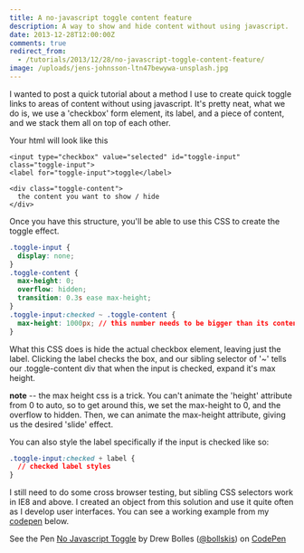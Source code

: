 ```yaml
---
title: A no-javascript toggle content feature
description: A way to show and hide content without using javascript.
date: 2013-12-28T12:00:00Z
comments: true
redirect_from:
  - /tutorials/2013/12/28/no-javascript-toggle-content-feature/
image: /uploads/jens-johnsson-ltn47bewywa-unsplash.jpg
---
```


I wanted to post a quick tutorial about a method I use to create quick toggle links to areas of content without using javascript. It's pretty neat, what we do is, we use a 'checkbox' form element, its label, and a piece of content, and we stack them all on top of each other.

Your html will look like this

```markup
<input type="checkbox" value="selected" id="toggle-input" class="toggle-input">
<label for="toggle-input">toggle</label>

<div class="toggle-content">
  the content you want to show / hide
</div>
```

Once you have this structure, you'll be able to use this CSS to create the toggle effect.

```css
.toggle-input {
  display: none;
}
.toggle-content {
  max-height: 0;
  overflow: hidden;
  transition: 0.3s ease max-height;
}
.toggle-input:checked ~ .toggle-content {
  max-height: 1000px; // this number needs to be bigger than its content
}
```

What this CSS does is hide the actual checkbox element, leaving just the label. Clicking the label checks the box, and our sibling selector of '~' tells our .toggle-content div that when the input is checked, expand it's max height.

**note** -- the max height css is a trick. You can't animate the 'height' attribute from 0 to auto, so to get around this, we set the max-height to 0, and the overflow to hidden. Then, we can animate the max-height attribute, giving us the desired 'slide' effect.

You can also style the label specifically if the input is checked like so:

```css
.toggle-input:checked + label {
  // checked label styles
}
```

I still need to do some cross browser testing, but sibling CSS selectors work in IE8 and above. I created an object from this solution and use it quite often as I develop user interfaces. You can see a working example from my [codepen](http://codepen.io/bollskis "Drew Bolles' codepen") below.

<p data-height="400" data-theme-id="0" data-slug-hash="aqykc" data-user="bollskis" data-default-tab="result" class='codepen'>See the Pen <a href='http://codepen.io/bollskis/pen/aqykc'>No Javascript Toggle</a> by Drew Bolles (<a href='http://codepen.io/bollskis'>@bollskis</a>) on <a href='http://codepen.io'>CodePen</a></p>
<script async src="//codepen.io/assets/embed/ei.js"></script>
